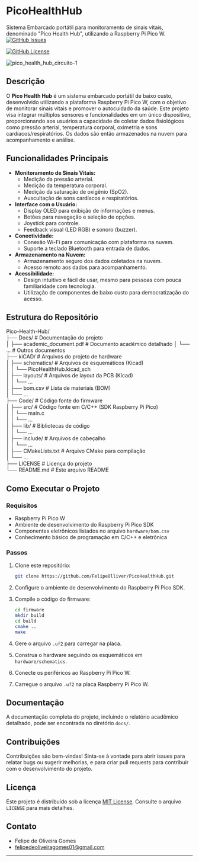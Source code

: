# PicoHealthHub
Sistema Embarcado portátil para monitoramento de sinais vitais, denominado "Pico Health Hub", utilizando a Raspberry Pi Pico W.
[![GitHub Issues](https://img.shields.io/github/issues/FelipeOlliver/PicoHealthHub?style=flat-square)](https://github.com/FelipeOlliver/PicoHealthHub/issues)
<!--[![GitHub Pull Requests](https://img.shields.io/github/pulls/FelipeOlliver/PicoHealthHub?style=flat-square)](https://github.com/FelipeOlliver/PicoHealthHub/pulls)-->
[![GitHub License](https://img.shields.io/github/license/FelipeOlliver/PicoHealthHub?style=flat-square)](https://github.com/FelipeOlliver/PicoHealthHub/blob/main/LICENSE)

![pico_health_hub_circuito-1](https://github.com/user-attachments/assets/6adb1ea7-377a-4b33-a67c-158e00e31e46)


## Descrição

O **Pico Health Hub** é um sistema embarcado portátil de baixo custo, desenvolvido utilizando a plataforma Raspberry Pi Pico W, com o objetivo de monitorar sinais vitais e promover o autocuidado da saúde. Este projeto visa integrar múltiplos sensores e funcionalidades em um único dispositivo, proporcionando aos usuários a capacidade de coletar dados fisiológicos como pressão arterial, temperatura corporal, oximetria e sons cardíacos/respiratórios. Os dados são então armazenados na nuvem para acompanhamento e análise.

## Funcionalidades Principais

*   **Monitoramento de Sinais Vitais:**
    *   Medição da pressão arterial.
    *   Medição da temperatura corporal.
    *   Medição da saturação de oxigênio (SpO2).
    *   Auscultação de sons cardíacos e respiratórios.
*   **Interface com o Usuário:**
    *   Display OLED para exibição de informações e menus.
    *   Botões para navegação e seleção de opções.
    *   Joystick para controle.
    *   Feedback visual (LED RGB) e sonoro (buzzer).
*   **Conectividade:**
    *   Conexão Wi-Fi para comunicação com plataforma na nuvem.
    *   Suporte a teclado Bluetooth para entrada de dados.
*   **Armazenamento na Nuvem:**
    *   Armazenamento seguro dos dados coletados na nuvem.
    *   Acesso remoto aos dados para acompanhamento.
*   **Acessibilidade:**
    *   Design intuitivo e fácil de usar, mesmo para pessoas com pouca familiaridade com tecnologia.
    *   Utilização de componentes de baixo custo para democratização do acesso.

## Estrutura do Repositório
Pico-Health-Hub/  
├── Docs/ # Documentação do projeto  
│ ├── academic_document.pdf # Documento acadêmico detalhado
│ └── ... # Outros documentos  
├── kiCAD/ # Arquivos do projeto de hardware  
│ ├── schematics/ # Arquivos de esquemáticos (Kicad)  
│ │ └── PicoHealthHub.kicad_sch  
│ ├── layouts/ # Arquivos de layout da PCB (Kicad)  
│ │ └── ...  
│ ├── bom.csv # Lista de materiais (BOM)  
│ └── ...  
├── Code/ # Código fonte do firmware  
│ ├── src/ # Código fonte em C/C++ (SDK Raspberry Pi Pico)  
│ │ └── main.c  
│ │ └── ...  
│ ├── lib/ # Bibliotecas de código  
│ │ └── ...  
│ ├── include/ # Arquivos de cabeçalho  
│ │ └── ...  
│ ├── CMakeLists.txt # Arquivo CMake para compilação  
│ └── ...  
├── LICENSE # Licença do projeto  
└── README.md # Este arquivo README  

## Como Executar o Projeto

### Requisitos

*   Raspberry Pi Pico W
*   Ambiente de desenvolvimento do Raspberry Pi Pico SDK
*   Componentes eletrônicos listados no arquivo `hardware/bom.csv`
*   Conhecimento básico de programação em C/C++ e eletrônica

### Passos

1.  Clone este repositório:

    ```bash
    git clone https://github.com/FelipeOlliver/PicoHealthHub.git
    ```
2.  Configure o ambiente de desenvolvimento do Raspberry Pi Pico SDK.
3.  Compile o código do firmware:

    ```bash
    cd firmware
    mkdir build
    cd build
    cmake ..
    make
    ```
4.  Gere o arquivo `.uf2` para carregar na placa.
5.  Construa o hardware seguindo os esquemáticos em `hardware/schematics`.
6.  Conecte os periféricos ao Raspberry Pi Pico W.
7.  Carregue o arquivo `.uf2` na placa Raspberry Pi Pico W.

## Documentação

A documentação completa do projeto, incluindo o relatório acadêmico detalhado, pode ser encontrada no diretório `docs/`.

## Contribuições

Contribuições são bem-vindas! Sinta-se à vontade para abrir issues para relatar bugs ou sugerir melhorias, e para criar pull requests para contribuir com o desenvolvimento do projeto.

## Licença

Este projeto é distribuído sob a licença [MIT License](https://github.com/FelipeOlliver/PicoHealthHub/blob/main/LICENSE). Consulte o arquivo `LICENSE` para mais detalhes.

## Contato

*   Felipe de Oliveira Gomes
*   felipedeoliveiragomes01@gmail.com

---

